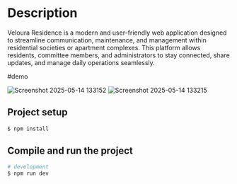 # Description 
Veloura Residence is a modern and user-friendly web application designed to streamline communication, maintenance, and management within residential societies or apartment complexes. This platform allows residents, committee members, and administrators to stay connected, share updates, and manage daily operations seamlessly.

#demo

![Screenshot 2025-05-14 133152](https://github.com/user-attachments/assets/1b3acf0f-4c99-4685-a49d-e57054f2b953)
![Screenshot 2025-05-14 133215](https://github.com/user-attachments/assets/781e3319-f5e7-4ff9-9fed-956cd818a4b1)

## Project setup

```bash
$ npm install
```


## Compile and run the project

```bash
# development
$ npm run dev
```

